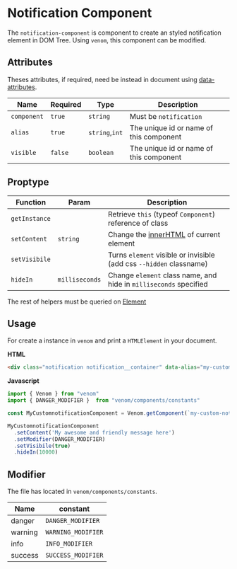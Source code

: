 # Notification Component

The `notification-component` is component to create an styled notification element in DOM Tree.
Using `venom`, this component can be modified.

## Attributes

Theses attributes, if required, need be instead in document using [data-attributes](https://developer.mozilla.org/pt-BR/docs/Web/HTML/Global_attributes/data-*).

| Name | Required | Type | Description |
| ---- | -------- | ---- | ----------- |
| `component` | `true`  | `string`       | Must be `notification` |
| `alias`     | `true`  | `string`,`int` | The unique id or name of this component |
| `visible`   | `false` | `boolean`      | The unique id or name of this component |

## Proptype

| Function | Param | Description |
| -------- | ----- | ----------- |
| `getInstance` |                | Retrieve `this` (typeof `Component`) reference of class |
| `setContent`  | `string`       | Change the [innerHTML](https://developer.mozilla.org/pt-BR/docs/Web/API/Element/innerHTML) of current element |
| `setVisibile` |                | Turns `element` visible or invisible (add css `--hidden` classname) |
| `hideIn`      | `milliseconds` | Change `element` class name, and hide in `milliseconds` specified |

The rest of helpers must be queried on [Element](https://developer.mozilla.org/en-US/docs/Web/API/Element)

## Usage

For create a instance in `venom` and print a `HTMLElement` in your document.

**HTML**

```html
<div class="notification notification__container" data-alias="my-custom-notification" data-component="notification" data-venom data-visible="false"></div>
```

**Javascript**

```javascript
import { Venom } from "venom"
import { DANGER_MODIFIER }  from "venom/components/constants"

const MyCustomnotificationComponent = Venom.getComponent(`my-custom-notification`)

MyCustomnotificationComponent
  .setContent('My awesome and friendly message here')
  .setModifier(DANGER_MODIFIER)
  .setVisibile(true)
  .hideIn(10000)
```

## Modifier

The file has located in `venom/components/constants`.

| Name | constant |
| ---- | -------- |
| danger | `DANGER_MODIFIER` |
| warning | `WARNING_MODIFIER` |
| info | `INFO_MODIFIER` |
| success | `SUCCESS_MODIFIER` |
